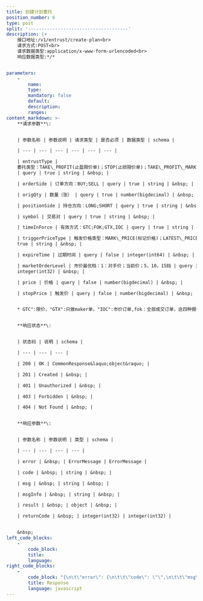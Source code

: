 ```yaml
---
title: 创建计划委托
position_number: 6
type: post
split: '-------------------------------------'
description: |+
    接口地址:/v1/entrust/create-plan<br>
    请求方式:POST<br>
    请求数据类型:application/x-www-form-urlencoded<br>
    响应数据类型:*/*


parameters:
    -
        name:
        type:
        mandatory: false
        default:
        description:
        ranges:
content_markdown: >-
    **请求参数**\:


    | 参数名称 | 参数说明 | 请求类型 | 是否必须 | 数据类型 | schema |

    | --- | --- | --- | --- | --- | --- |

    | entrustType |
    委托类型：TAKE\_PROFIT(止盈限价单)；STOP(止损限价单)；TAKE\_PROFIT\_MARKET（止盈市价单）；STOP\_MARKET（止损市价单）；TRAILING\_STOP\_MARKET（跟踪止损单）
    | query | true | string | &nbsp; |

    | orderSide | 订单方向：BUY;SELL | query | true | string | &nbsp; |

    | origQty | 数量（张） | query | true | number(bigdecimal) | &nbsp; |

    | positionSide | 持仓方向：LONG;SHORT | query | true | string | &nbsp; |

    | symbol | 交易对 | query | true | string | &nbsp; |

    | timeInForce | 有效方式：GTC;FOK;GTX,IOC | query | true | string | &nbsp; |

    | triggerPriceType | 触发价格类型：MARK\_PRICE(标记价格)；LATEST\_PRICE(最新价格) | query |
    true | string | &nbsp; |

    | expireTime | 过期时间 | query | false | integer(int64) | &nbsp; |

    | marketOrderLevel | 市价最优档：1：对手价；当前价；5，10，15挡 | query | false |
    integer(int32) | &nbsp; |

    | price | 价格 | query | false | number(bigdecimal) | &nbsp; |

    | stopPrice | 触发价 | query | false | number(bigdecimal) | &nbsp; |


    * GTC":限价，"GTX":只做maker单，"IOC":市价订单,fok：全部成交订单，这四种报价类型除了IOC不需要传价格，其他都需要。


    **响应状态**\:


    | 状态码 | 说明 | schema |

    | --- | --- | --- |

    | 200 | OK | CommonResponse&laquo;object&raquo; |

    | 201 | Created | &nbsp; |

    | 401 | Unauthorized | &nbsp; |

    | 403 | Forbidden | &nbsp; |

    | 404 | Not Found | &nbsp; |


    **响应参数**\:


    | 参数名称 | 参数说明 | 类型 | schema |

    | --- | --- | --- | --- |

    | error | &nbsp; | ErrorMessage | ErrorMessage |

    | code | &nbsp; | string | &nbsp; |

    | msg | &nbsp; | string | &nbsp; |

    | msgInfo | &nbsp; | string | &nbsp; |

    | result | &nbsp; | object | &nbsp; |

    | returnCode | &nbsp; | integer(int32) | integer(int32) |


    &nbsp;
left_code_blocks:
    -
        code_block:
        title:
        language:
right_code_blocks:
    -
        code_block: "{\n\t\"error\": {\n\t\t\"code\": \"\",\n\t\t\"msg\": \"\"\n\t},\n\t\"msgInfo\": \"\",\n\t\"result\": {},\n\t\"returnCode\": 0\n}"
        title: Response
        language: javascript
---
```

